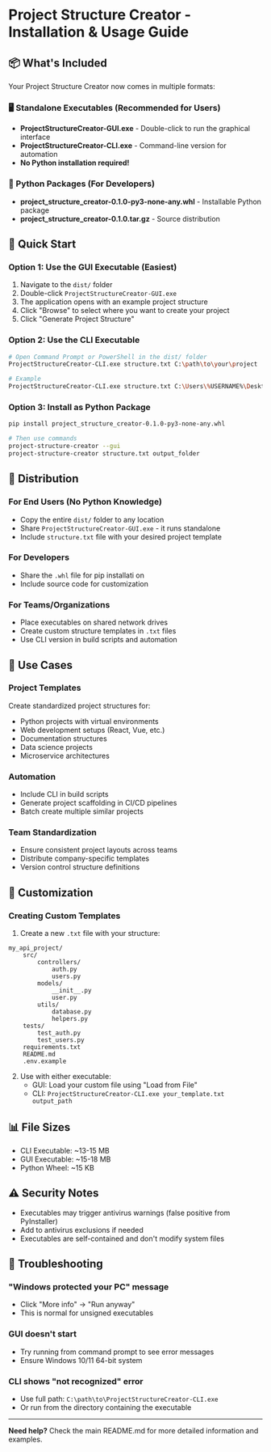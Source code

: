 # Project Structure Creator - Installation & Usage Guide

## 📦 What's Included

Your Project Structure Creator now comes in multiple formats:

### 🖥️ Standalone Executables (Recommended for Users)

- **ProjectStructureCreator-GUI.exe** - Double-click to run the graphical interface
- **ProjectStructureCreator-CLI.exe** - Command-line version for automation
- **No Python installation required!**

### 🐍 Python Packages (For Developers)

- **project_structure_creator-0.1.0-py3-none-any.whl** - Installable Python package
- **project_structure_creator-0.1.0.tar.gz** - Source distribution

## 🚀 Quick Start

### Option 1: Use the GUI Executable (Easiest)

1. Navigate to the `dist/` folder
2. Double-click `ProjectStructureCreator-GUI.exe`
3. The application opens with an example project structure
4. Click "Browse" to select where you want to create your project
5. Click "Generate Project Structure"

### Option 2: Use the CLI Executable

```bash
# Open Command Prompt or PowerShell in the dist/ folder
ProjectStructureCreator-CLI.exe structure.txt C:\path\to\your\project

# Example
ProjectStructureCreator-CLI.exe structure.txt C:\Users\%USERNAME%\Desktop\MyNewProject
```

### Option 3: Install as Python Package

```bash
pip install project_structure_creator-0.1.0-py3-none-any.whl

# Then use commands
project-structure-creator --gui
project-structure-creator structure.txt output_folder
```

## 📁 Distribution

### For End Users (No Python Knowledge)

- Copy the entire `dist/` folder to any location
- Share `ProjectStructureCreator-GUI.exe` - it runs standalone
- Include `structure.txt` file with your desired project template

### For Developers

- Share the `.whl` file for pip installati on
- Include source code for customization

### For Teams/Organizations

- Place executables on shared network drives
- Create custom structure templates in `.txt` files
- Use CLI version in build scripts and automation

## 🎯 Use Cases

### Project Templates

Create standardized project structures for:

- Python projects with virtual environments
- Web development setups (React, Vue, etc.)
- Documentation structures
- Data science projects
- Microservice architectures

### Automation

- Include CLI in build scripts
- Generate project scaffolding in CI/CD pipelines
- Batch create multiple similar projects

### Team Standardization

- Ensure consistent project layouts across teams
- Distribute company-specific templates
- Version control structure definitions

## 🔧 Customization

### Creating Custom Templates

1. Create a new `.txt` file with your structure:

```
my_api_project/
    src/
        controllers/
            auth.py
            users.py
        models/
            __init__.py
            user.py
        utils/
            database.py
            helpers.py
    tests/
        test_auth.py
        test_users.py
    requirements.txt
    README.md
    .env.example
```

2. Use with either executable:
   - GUI: Load your custom file using "Load from File"
   - CLI: `ProjectStructureCreator-CLI.exe your_template.txt output_path`

## 📊 File Sizes

- CLI Executable: ~13-15 MB
- GUI Executable: ~15-18 MB  
- Python Wheel: ~15 KB

## ⚠️ Security Notes

- Executables may trigger antivirus warnings (false positive from PyInstaller)
- Add to antivirus exclusions if needed
- Executables are self-contained and don't modify system files

## 🐛 Troubleshooting

### "Windows protected your PC" message

- Click "More info" → "Run anyway"
- This is normal for unsigned executables

### GUI doesn't start

- Try running from command prompt to see error messages
- Ensure Windows 10/11 64-bit system

### CLI shows "not recognized" error

- Use full path: `C:\path\to\ProjectStructureCreator-CLI.exe`
- Or run from the directory containing the executable

---

**Need help?** Check the main README.md for more detailed information and examples.
